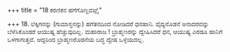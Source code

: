 +++
title = "18 ಕರಣಿಕನ ಹಗೆಗೊಣ್ಡವಙ್ಗೈ"

+++
18. ಲೆಕ್ಕಿಗನನ್ನು (ಗುಮಾಸ್ತನನ್ನು) ಹಗೆತನದಿಂದ ನೋಡಿದರೆ ಧನಹಾನಿ. ವೈದ್ಯನೊಡನೆ ಅನಾದರವನ್ನು  ಬೆಳೆಸಿಕೊಂಡರೆ ಆಯುಷ್ಯ ಹೆಚ್ಚುವುದಿಲ್ಲ. ಮಹಾರಾಜ ! ಬ್ರಾಹ್ಮಣರನ್ನು ದ್ವೇಷಿಸಿದರೆ ಧನ, ಆಯುಷ್ಯ ಎರಡೂ ಹಾನಿಗೆ ಒಳಗಾಗುತ್ತವೆ. ಆದ್ದರಿಂದ ಬ್ರಾಹ್ಮಣರೊಡನೆಯ ಬದ್ಧ ದ್ವೇಷ ಒಳ್ಳೆಯದಲ್ಲ.